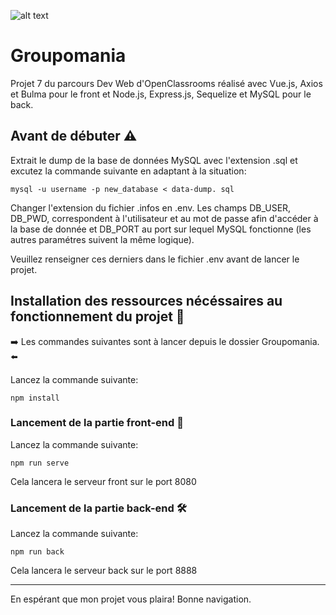 ![alt text](https://repository-images.githubusercontent.com/389939523/ba474fa1-9c0a-4064-b83f-c655b6bdf4e9)

# Groupomania
Projet 7 du parcours Dev Web d'OpenClassrooms réalisé avec Vue.js, Axios et Bulma pour le front et Node.js, Express.js, Sequelize et MySQL pour le back.



## Avant de débuter ⚠️
Extrait le dump de la base de données MySQL avec l'extension .sql et excutez la commande suivante en adaptant à la situation:

```
mysql -u username -p new_database < data-dump. sql
```


Changer l'extension du fichier .infos en .env.
Les champs DB_USER, DB_PWD, correspondent à l'utilisateur et au mot de passe afin d'accéder à la base de donnée et DB_PORT au port sur lequel MySQL fonctionne (les autres paramétres suivent la même logique).

Veuillez renseigner ces derniers dans le fichier .env avant de lancer le projet.





## Installation des ressources nécéssaires au fonctionnement du projet 🚦
➡️ Les commandes suivantes sont à lancer depuis le dossier Groupomania. ⬅️


Lancez la commande suivante:
```
npm install
```



### Lancement de la partie front-end 🎨


Lancez la commande suivante:
```
npm run serve
```

Cela lancera le serveur front sur le port 8080



### Lancement de la partie back-end 🛠


Lancez la commande suivante:
```
npm run back
```

Cela lancera le serveur back sur le port 8888

--------------------------------------------------------------------------

En espérant que mon projet vous plaira!
Bonne navigation.




